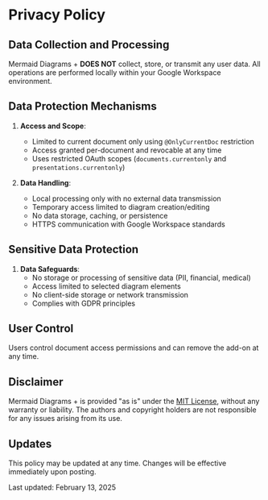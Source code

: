 # Privacy Policy

## Data Collection and Processing

Mermaid Diagrams + **DOES NOT** collect, store, or transmit any user data. All operations are performed locally within your
Google Workspace environment.

## Data Protection Mechanisms

1. **Access and Scope**:
    - Limited to current document only using `@OnlyCurrentDoc` restriction
    - Access granted per-document and revocable at any time
    - Uses restricted OAuth scopes (`documents.currentonly` and `presentations.currentonly`)

2. **Data Handling**:
    - Local processing only with no external data transmission
    - Temporary access limited to diagram creation/editing
    - No data storage, caching, or persistence
    - HTTPS communication with Google Workspace standards

## Sensitive Data Protection

1. **Data Safeguards**:
    - No storage or processing of sensitive data (PII, financial, medical)
    - Access limited to selected diagram elements
    - No client-side storage or network transmission
    - Complies with GDPR principles

## User Control

Users control document access permissions and can remove the add-on at any time.

## Disclaimer

Mermaid Diagrams + is provided "as is" under the [MIT License](LICENSE.md), without any warranty or liability. The authors and
copyright holders are not responsible for any issues arising from its use.

## Updates

This policy may be updated at any time. Changes will be effective immediately upon posting.

Last updated: February 13, 2025